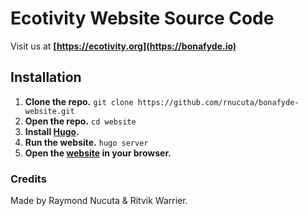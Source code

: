 # Ecotivity Website Source Code
Visit us at **[https://ecotivity.org](https://bonafyde.io)**

## Installation
1. **Clone the repo.** `git clone https://github.com/rnucuta/bonafyde-website.git`
2. **Open the repo.** `cd website`
3. **Install [Hugo](https://gohugo.io/getting-started/installing/).**
4. **Run the website.** `hugo server`
5. **Open the [website](https://localhost:1313) in your browser.**

### Credits
Made by Raymond Nucuta & Ritvik Warrier.